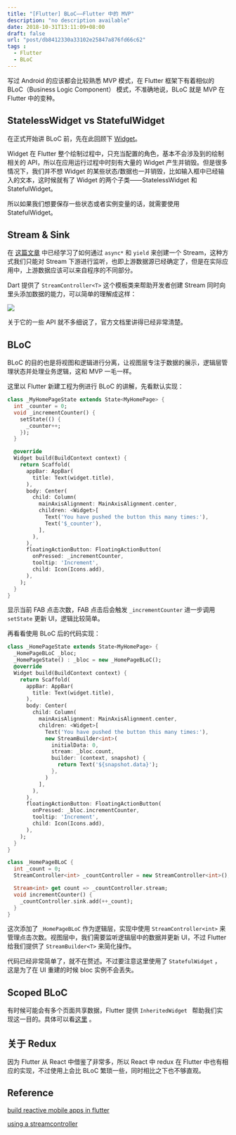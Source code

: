 ```yaml
---
title: "[Flutter] BLoC——Flutter 中的 MVP"
description: "no description available"
date: 2018-10-31T13:11:09+08:00
draft: false
url: "post/db8412330a33102e25847a876fd66c62"
tags :
  - Flutter
  - BLoC 
---
```

写过 Android 的应该都会比较熟悉 MVP 模式，在 Flutter 框架下有着相似的 BLoC（Business Logic Component） 模式，不准确地说，BLoC 就是 MVP 在 Flutter 中的变种。

<!--more-->

## StatelessWidget vs StatefulWidget 

在正式开始讲 BLoC 前，先在此回顾下 [Widget](https://flutter.io/tutorials/interactive/#stateful-stateless)。

Widget 在 Flutter 整个绘制过程中，只充当配置的角色，基本不会涉及到的绘制相关的 API，所以在应用运行过程中时刻有大量的 Widget 产生并销毁。但是很多情况下，我们并不想 Widget 的某些状态/数据也一并销毁，比如输入框中已经输入的文本，这时候就有了 Widget 的两个子类——StatelessWidget 和 StatefulWidget。

所以如果我们想要保存一些状态或者实例变量的话，就需要使用 StatefulWidget。

## Stream & Sink

在 [这篇文章](https://yahdude.github.io/Blog/post/c773f50199233831a2379fde98a7b3eb/) 中已经学习了如何通过 `async*` 和 `yield` 来创建一个 Stream，这种方式我们只能对 Stream  下游进行监听，也即上游数据源已经确定了，但是在实际应用中，上游数据应该可以来自程序的不同部分。

Dart 提供了 `StreamController<T>` 这个模板类来帮助开发者创建 Stream 同时向里头添加数据的能力，可以简单的理解成这样：

![](/Users/xavier/tmp/stream_controller.png) 



关于它的一些 API 就不多细说了，官方文档里讲得已经非常清楚。

## BLoC

BLoC 的目的也是将视图和逻辑进行分离，让视图层专注于数据的展示，逻辑层管理状态并处理业务逻辑，这和 MVP 一毛一样。

这里以 Flutter 新建工程为例进行 BLoC 的讲解，先看默认实现：

```dart
class _MyHomePageState extends State<MyHomePage> {
  int _counter = 0;
  void _incrementCounter() {
    setState(() {
      _counter++;
    });
  }

  @override
  Widget build(BuildContext context) {
    return Scaffold(
      appBar: AppBar(
        title: Text(widget.title),
      ),
      body: Center(
        child: Column(
          mainAxisAlignment: MainAxisAlignment.center,
          children: <Widget>[
            Text('You have pushed the button this many times:'),
            Text('$_counter'),
          ],
        ),
      ),
      floatingActionButton: FloatingActionButton(
        onPressed: _incrementCounter,
        tooltip: 'Increment',
        child: Icon(Icons.add),
      ),
    );
  }
}
```

显示当前 FAB 点击次数，FAB 点击后会触发 `_incrementCounter` 进一步调用 `setState` 更新 UI，逻辑比较简单。

再看看使用 BLoC 后的代码实现：

```dart
class _HomePageState extends State<MyHomePage> {
  _HomePageBLoC _bloc;
  _HomePageState() : _bloc = new _HomePageBLoC();
  @override
  Widget build(BuildContext context) {
    return Scaffold(
      appBar: AppBar(
        title: Text(widget.title),
      ),
      body: Center(
        child: Column(
          mainAxisAlignment: MainAxisAlignment.center,
          children: <Widget>[
            Text('You have pushed the button this many times:'),
            new StreamBuilder<int>(
              initialData: 0,
              stream: _bloc.count,
              builder: (context, snapshot) {
                return Text('${snapshot.data}');
              },
            )
          ],
        ),
      ),
      floatingActionButton: FloatingActionButton(
        onPressed: _bloc.incrementCounter,
        tooltip: 'Increment',
        child: Icon(Icons.add),
      ),
    );
  }
}

class _HomePageBLoC {
  int _count = 0;
  StreamController<int> _countController = new StreamController<int>();

  Stream<int> get count => _countController.stream;
  void incrementCounter() {
    _countController.sink.add(++_count);
  }
}
```

这次添加了 `_HomePageBLoC` 作为逻辑层，实现中使用 `StreamController<int>` 来管理点击次数。视图层中，我们需要监听逻辑层中的数据并更新 UI，不过 Flutter 给我们提供了 `StreamBuilder<T>` 来简化操作。

代码已经非常简单了，就不在赘述。不过要注意这里使用了 `StatefulWidget` ， 这是为了在 UI 重建的时候 bloc 实例不会丢失。

## Scoped BLoC

有时候可能会有多个页面共享数据，Flutter 提供 `InheritedWidget ` 帮助我们实现这一目的。具体可以看[这里](https://docs.flutter.io/flutter/widgets/InheritedWidget-class.html) 。



## 关于 Redux 

因为 Flutter 从 React 中借鉴了非常多，所以 React 中 redux 在 Flutter 中也有相应的实现，不过使用上会比 BLoC 繁琐一些，同时相比之下也不够直观。





## Reference 

[build reactive mobile apps in flutter](https://medium.com/flutter-io/build-reactive-mobile-apps-in-flutter-companion-article-13950959e381)

[using a streamcontroller](https://www.dartlang.org/articles/libraries/creating-streams#using-a-streamcontroller)  



